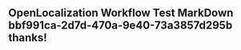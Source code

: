 <properties
ms.topic="hero-topic"
ms.test1="hero-topic"
ms.test2="test"/>

## OpenLocalization Workflow Test MarkDown bbf991ca-2d7d-470a-9e40-73a3857d295b thanks!
